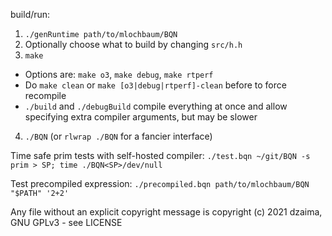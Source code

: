build/run:

1. `./genRuntime path/to/mlochbaum/BQN`
2. Optionally choose what to build by changing `src/h.h`
3. `make`
  - Options are: `make o3`, `make debug`, `make rtperf`
  - Do `make clean` or `make [o3|debug|rtperf]-clean` before to force recompile
  - `./build` and `./debugBuild` compile everything at once and allow specifying extra compiler arguments, but may be slower
4. `./BQN` (or `rlwrap ./BQN` for a fancier interface)

Time safe prim tests with self-hosted compiler: `./test.bqn ~/git/BQN -s prim > SP; time ./BQN<SP>/dev/null`

Test precompiled expression: `./precompiled.bqn path/to/mlochbaum/BQN "$PATH" '2+2'`

Any file without an explicit copyright message is copyright (c) 2021 dzaima, GNU GPLv3 - see LICENSE